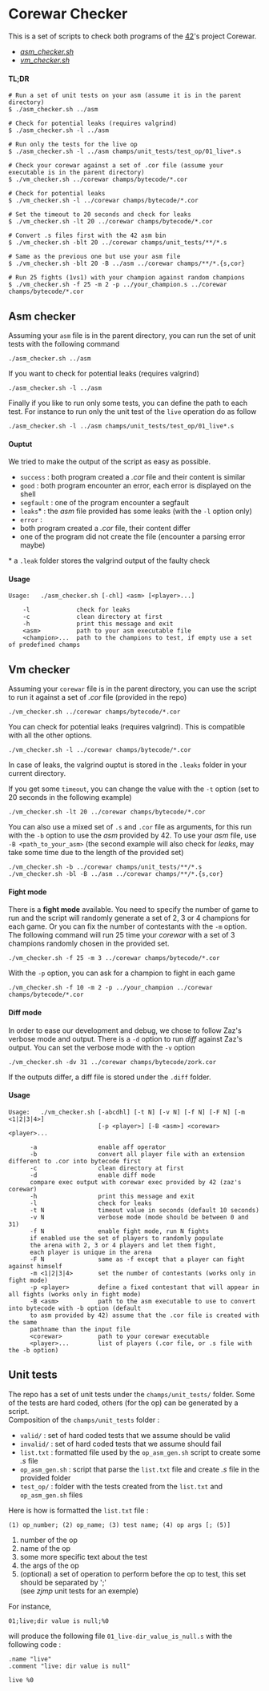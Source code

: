 # Corewar Checker

This is a set of scripts to check both programs of the [42]'s project Corewar.

* [*asm_checker.sh*](#asm-checker)
* [*vm_checker.sh*](#vm-checker)


#### TL;DR
```
# Run a set of unit tests on your asm (assume it is in the parent directory)
$ ./asm_checker.sh ../asm

# Check for potential leaks (requires valgrind)
$ ./asm_checker.sh -l ../asm

# Run only the tests for the live op
$ ./asm_checker.sh -l ../asm champs/unit_tests/test_op/01_live*.s

# Check your corewar against a set of .cor file (assume your executable is in the parent directory)
$ ./vm_checker.sh ../corewar champs/bytecode/*.cor

# Check for potential leaks
$ ./vm_checker.sh -l ../corewar champs/bytecode/*.cor

# Set the timeout to 20 seconds and check for leaks
$ ./vm_checker.sh -lt 20 ../corewar champs/bytecode/*.cor

# Convert .s files first with the 42 asm bin
$ ./vm_checker.sh -blt 20 ../corewar champs/unit_tests/**/*.s

# Same as the previous one but use your asm file
$ ./vm_checker.sh -blt 20 -B ../asm ../corewar champs/**/*.{s,cor}

# Run 25 fights (1vs1) with your champion against random champions
$ ./vm_checker.sh -f 25 -m 2 -p ../your_champion.s ../corewar champs/bytecode/*.cor
````

## Asm checker

Assuming your `asm` file is in the parent directory, you can run the set of unit tests with the following command
```
./asm_checker.sh ../asm
```

If you want to check for potential leaks (requires valgrind)
```
./asm_checker.sh -l ../asm
```
Finally if you like to run only some tests, you can define the path to each test. For instance to run only the unit test of the `live` operation do as follow
```
./asm_checker.sh -l ../asm champs/unit_tests/test_op/01_live*.s
```

#### Ouptut
We tried to make the output of the script as easy as possible.
* `success` : both program created a _.cor_ file and their content is similar
* `good` : both program encounter an error, each error is displayed on the shell
* `segfault` : one of the program encounter a segfault
* `leaks`* : the _asm_ file provided has some leaks (with the `-l` option only)
* `error` :
 * both program created a _.cor_ file, their content differ
 * one of the program did not create the file (encounter a parsing error maybe)


 \* a `.leak` folder stores the valgrind output of the faulty check

#### Usage
```
Usage:   ./asm_checker.sh [-chl] <asm> [<player>...]

    -l             check for leaks
    -c             clean directory at first
    -h             print this message and exit
    <asm>          path to your asm executable file
    <champion>...  path to the champions to test, if empty use a set of predefined champs
````


## Vm checker

Assuming your `corewar` file is in the parent directory, you can use the script to run it against a set of _.cor_ file (provided in the repo)
```
./vm_checker.sh ../corewar champs/bytecode/*.cor
```

You can check for potential leaks (requires valgrind). This is compatible with all the other options.
```
./vm_checker.sh -l ../corewar champs/bytecode/*.cor
```
In case of leaks, the valgrind ouptut is stored in the `.leaks` folder in your current directory.

If you get some `timeout`, you can change the value with the `-t` option (set to 20 seconds in the following example)
```
./vm_checker.sh -lt 20 ../corewar champs/bytecode/*.cor
```

You can also use a mixed set of `.s` and `.cor` file as arguments, for this run with the `-b` option to use the _asm_ provided by 42. To use your _asm_ file, use `-B <path_to_your_asm>` (the second example will also check for _leaks_, may take some time due to the length of the provided set)
```
./vm_checker.sh -b ../corewar champs/unit_tests/**/*.s
./vm_checker.sh -bl -B ../asm ../corewar champs/**/*.{s,cor}
```

#### Fight mode
There is a **fight mode** available. You need to specify the number of game to run and the script will randomly generate a set of 2, 3 or 4 champions for each game. Or you can fix the number of contestants with the `-m` option.  
The following command will run 25 time your _corewar_ with a set of 3 champions randomly chosen in the provided set.
```
./vm_checker.sh -f 25 -m 3 ../corewar champs/bytecode/*.cor
```

With the `-p` option, you can ask for a champion to fight in each game
```
./vm_checker.sh -f 10 -m 2 -p ../your_champion ../corewar champs/bytecode/*.cor
```

#### Diff mode
In order to ease our development and debug, we chose to follow Zaz's verbose mode and output. There is a `-d` option to run _diff_ against Zaz's output. You can set the verbose mode with the `-v` option
```
./vm_checker.sh -dv 31 ../corewar champs/bytecode/zork.cor
```
If the outputs differ, a diff file is stored under the `.diff` folder.

#### Usage
```
Usage:   ./vm_checker.sh [-abcdhl] [-t N] [-v N] [-f N] [-F N] [-m <1|2|3|4>]
                         [-p <player>] [-B <asm>] <corewar> <player>...

      -a                 enable aff operator
      -b                 convert all player file with an extension different to .cor into bytecode first
      -c                 clean directory at first
      -d                 enable diff mode
      compare exec output with corewar exec provided by 42 (zaz's corewar)
      -h                 print this message and exit
      -l                 check for leaks
      -t N               timeout value in seconds (default 10 seconds)
      -v N               verbose mode (mode should be between 0 and 31)
      -f N               enable fight mode, run N fights
      if enabled use the set of players to randomly populate
      the arena with 2, 3 or 4 players and let them fight,
      each player is unique in the arena
      -F N               same as -f except that a player can fight against himself
      -m <1|2|3|4>       set the number of contestants (works only in fight mode)
      -p <player>        define a fixed contestant that will appear in all fights (works only in fight mode)
      -B <asm>           path to the asm executable to use to convert into bytecode with -b option (default
      to asm provided by 42) assume that the .cor file is created with the same
      pathname than the input file
      <corewar>          path to your corewar executable
      <player>...        list of players (.cor file, or .s file with the -b option)
```

## Unit tests
The repo has a set of unit tests under the `champs/unit_tests/` folder. Some of the tests are hard coded, others (for the op) can be generated by a script.  
Composition of the `champs/unit_tests` folder :
* `valid/` : set of hard coded tests that we assume should be valid
* `invalid/` : set of hard coded tests that we assume should fail
* `list.txt` : formatted file used by the `op_asm_gen.sh` script to create some _.s_ file
* `op_asm_gen.sh` : script that parse the `list.txt` file and create _.s_ file in the provided folder
* `test_op/` : folder with the tests created from the `list.txt` and `op_asm_gen.sh` files

Here is how is formatted the `list.txt` file :
```
(1) op_number; (2) op_name; (3) test name; (4) op args [; (5)]
```
1. number of the op
2. name of the op
3. some more specific text about the test
4. the args of the op
5. (optional) a set of operation to perform before the op to test, this set should be separated by ';'  
(see _zjmp_ unit tests for an exemple)

For instance,
```
01;live;dir value is null;%0
```
will produce the following file `01_live-dir_value_is_null.s` with the following code :
```
.name "live"
.comment "live: dir value is null"

live %0
```


[42]: https://42.fr

